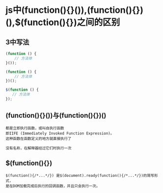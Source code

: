 js中(function(){}()),(function(){})(),$(function(){})之间的区别
==

## 3中写法
```js
(function () {
    // 方法体
}());

(function () {
    // 方法体
})();

$(function () {
   // 方法体 
});
```

## (function(){}())与(function(){})()
```text
都是立即执行函数，或叫自执行函数
即IIFE (Immediately Invoked Function Expression)。
这种函数在函数定义的地方就直接执行了

没有名称，在解释器经过它们时执行一次
```

## $(function(){})
```text
$(function(){/*...*/}) 是$(document).ready(function(){/*...*/})的简写形式，
是在DOM加载完成后执行的回调函数，并且只会执行一次。
```